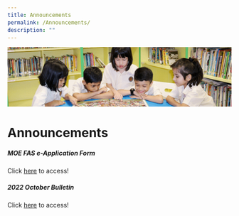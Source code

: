 ```yaml
---
title: Announcements
permalink: /Announcements/
description: ""
---
```

![](/images/banner.gif)

**Announcements**
=================

##### MOE FAS e-Application Form

Click [here](/parents-portal/Downloads-and-Links/) to access!


##### 2022 October Bulletin

Click [here](/parents-portal/JYPS-Bulletin/) to access!